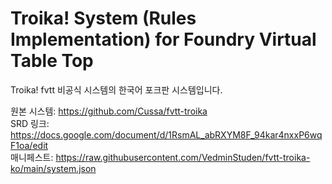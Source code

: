 # Troika! System (Rules Implementation) for Foundry Virtual Table Top

Troika! fvtt 비공식 시스템의 한국어 포크판 시스템입니다.

원본 시스템: https://github.com/Cussa/fvtt-troika<br>
SRD 링크: https://docs.google.com/document/d/1RsmAL_abRXYM8F_94kar4nxxP6wqF1oa/edit<br>
매니페스트: https://raw.githubusercontent.com/VedminStuden/fvtt-troika-ko/main/system.json
